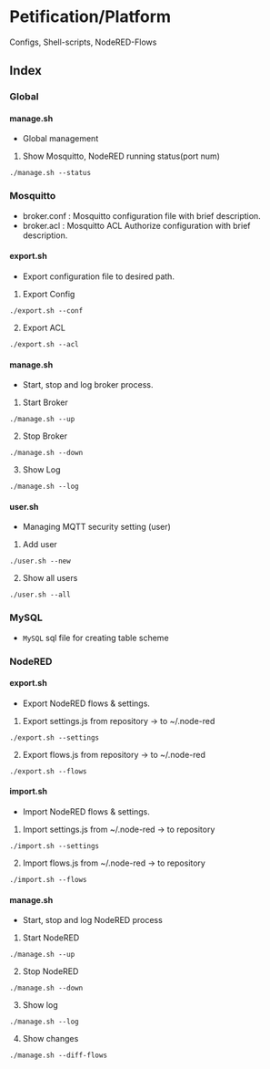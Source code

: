 # Petification/Platform
Configs, Shell-scripts, NodeRED-Flows

## Index
### Global
#### manage.sh
- Global management
1. Show Mosquitto, NodeRED running status(port num)
```
./manage.sh --status
```
### Mosquitto
- broker.conf : Mosquitto configuration file with brief description.
- broker.acl : Mosquitto ACL Authorize configuration with brief description.
#### export.sh
- Export configuration file to desired path.
1. Export Config
```
./export.sh --conf
```
2. Export ACL
```
./export.sh --acl
```     
#### manage.sh
- Start, stop and log broker process.
1. Start Broker
```
./manage.sh --up
```
2. Stop Broker
```
./manage.sh --down
```
3. Show Log
```
./manage.sh --log
```
#### user.sh
- Managing MQTT security setting (user)
1. Add user
```
./user.sh --new
```
2. Show all users
```
./user.sh --all
```
### MySQL
- `MySQL` sql file for creating table scheme
### NodeRED
#### export.sh
- Export NodeRED flows & settings.
1. Export settings.js from repository -> to ~/.node-red
```
./export.sh --settings
```
2. Export flows.js from repository -> to ~/.node-red
```
./export.sh --flows
```
#### import.sh
- Import NodeRED flows & settings.
1. Import settings.js from ~/.node-red -> to repository
```
./import.sh --settings
```
2. Import flows.js from ~/.node-red -> to repository
```
./import.sh --flows
```
#### manage.sh
- Start, stop and log NodeRED process
1. Start NodeRED
```
./manage.sh --up
```
2. Stop NodeRED
```
./manage.sh --down
```
3. Show log
```
./manage.sh --log
```
4. Show changes
```
./manage.sh --diff-flows
```
